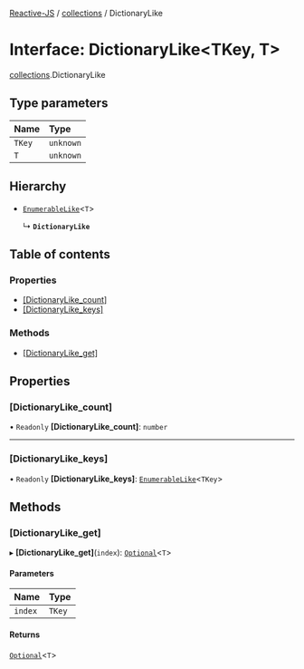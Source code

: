 [Reactive-JS](../README.md) / [collections](../modules/collections.md) / DictionaryLike

# Interface: DictionaryLike<TKey, T\>

[collections](../modules/collections.md).DictionaryLike

## Type parameters

| Name | Type |
| :------ | :------ |
| `TKey` | `unknown` |
| `T` | `unknown` |

## Hierarchy

- [`EnumerableLike`](collections.EnumerableLike.md)<`T`\>

  ↳ **`DictionaryLike`**

## Table of contents

### Properties

- [[DictionaryLike\_count]](collections.DictionaryLike.md#[dictionarylike_count])
- [[DictionaryLike\_keys]](collections.DictionaryLike.md#[dictionarylike_keys])

### Methods

- [[DictionaryLike\_get]](collections.DictionaryLike.md#[dictionarylike_get])

## Properties

### [DictionaryLike\_count]

• `Readonly` **[DictionaryLike\_count]**: `number`

___

### [DictionaryLike\_keys]

• `Readonly` **[DictionaryLike\_keys]**: [`EnumerableLike`](collections.EnumerableLike.md)<`TKey`\>

## Methods

### [DictionaryLike\_get]

▸ **[DictionaryLike_get]**(`index`): [`Optional`](../modules/functions.md#optional)<`T`\>

#### Parameters

| Name | Type |
| :------ | :------ |
| `index` | `TKey` |

#### Returns

[`Optional`](../modules/functions.md#optional)<`T`\>
